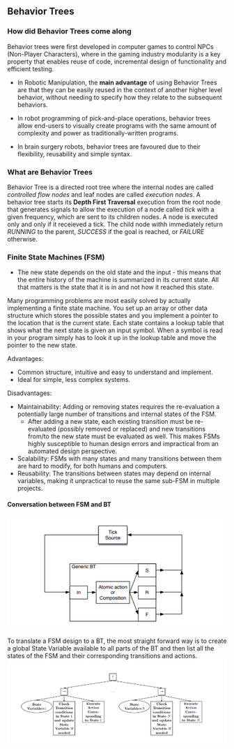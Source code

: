 ## Behavior Trees

### How did Behavior Trees come along

Behavior trees were first developed in computer games to control NPCs (Non-Player Characters), where in the gaming industry modularity is a key property
that enables reuse of code, incremental design of functionality and efficient testing.

- In Robotic Manipulation, the __main advantage__ of using Behavior Trees are that they can be easily reused in the context of another higher level behavior, without needing to specify how they relate to
the subsequent behaviors.

- In robot programming of pick-and-place operations, behavior trees allow end-users to visually create programs with the same amount of complexity and power
as traditionally-written programs.

- In brain surgery robots, behavior trees are favoured due to their flexibility, reusability and simple syntax.

### What are Behavior Trees

Behavior Tree is a directed root tree where the internal nodes are called _controlled flow nodes_ and leaf nodes are called _execution nodes_.
A behavior tree starts its __Depth First Traversal__ execution from the root node that generates signals to allow the execution of a node called _tick_ with a given frequency, which are sent to its children nodes. A node is executed only and only if it receieved a tick. The child node withh immediately return _RUNNING_ to
the parent, _SUCCESS_ if the goal is reached, or _FAILURE_ otherwise.

### Finite State Machines (FSM)
- The new state depends on the old state and the input - this means that the entire history of the machine is summarized in its current state. All that matters is the state that it is in and not how it reached this state.  

Many programming problems are most easily solved by actually implementing a finite state machine. You set up an array or other data structure which stores the possible states and you implement a pointer to the location that is the current state. Each state contains a lookup table that shows what the next state is given an input symbol. When a symbol is read in your program simply has to look it up in the lookup table and move the pointer to the new state.

Advantages:
- Common structure, intuitive and easy to understand and implement.
- Ideal for simple, less complex systems.

Disadvantages:
- Maintainability: Adding or removing states requires the re-evaluation a potentially large number of transitions and internal states of the FSM.
     - After adding a new state, each existing transition must be re-evaluated (possibly removed or replaced) and new transitions from/to the new state must be evaluated as well.
                   This makes FSMs highly susceptible to human design errors and impractical from an automated design perspective.
- Scalability: FSMs with many states and many transitions between them are hard to modify, for both humans and computers.
- Reusability: The transitions between states may depend on internal variables, making it unpractical to reuse the same sub-FSM in multiple projects.

#### Conversation between FSM and BT
![Alt text](bt-fsm.png?raw=true "Optional Title")

To translate a FSM design to a BT, the most straight forward way is to create a global State Variable available to all parts of the BT and then list all the states of the FSM and their corresponding transitions and actions.
![Alt text](fsm-bt.png?raw=true "Optional Title")
